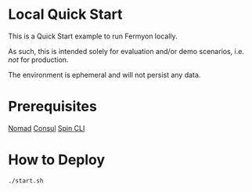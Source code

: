 # Local Quick Start

This is a Quick Start example to run Fermyon locally.

As such, this is intended solely for evaluation and/or demo scenarios, i.e.
*not* for production.

The environment is ephemeral and will not persist any data.

# Prerequisites

[Nomad](https://www.nomadproject.io/docs/install)
[Consul](https://www.consul.io/docs/install)
[Spin CLI](https://spin.fermyon.dev/quickstart)

# How to Deploy

```console
./start.sh
```
